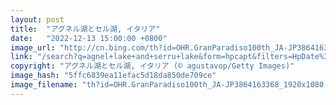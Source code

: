 ```yaml
---
layout: post
title:  "アグネル湖とセル湖, イタリア"
date:   "2022-12-13 15:00:00 +0800"
image_url: "http://cn.bing.com/th?id=OHR.GranParadiso100th_JA-JP3864163368_1920x1080.jpg&rf=LaDigue_1920x1080.jpg&pid=hp"
link: "/search?q=agnel+lake+and+serru+lake&form=hpcapt&filters=HpDate%3a%2220221213_1500%22"
copyright: "アグネル湖とセル湖, イタリア (© agustavop/Getty Images)"
image_hash: "5ffc6839ea11efac5d18da850de709ce"
image_filename: "th?id=OHR.GranParadiso100th_JA-JP3864163368_1920x1080.jpg&rf=LaDigue_1920x1080.jpg&pid=hp"
---
```

